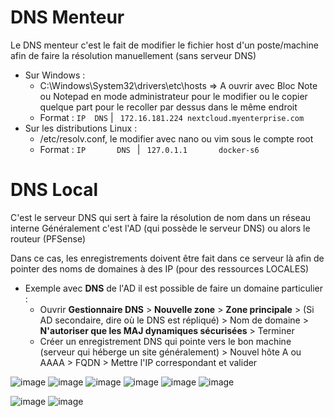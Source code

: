 # DNS Menteur
Le DNS menteur c'est le fait de modifier le fichier host d'un poste/machine afin de faire la résolution manuellement (sans serveur DNS)
* Sur Windows :
  * C:\Windows\System32\drivers\etc\hosts => A ouvrir avec Bloc Note ou Notepad en mode administrateur pour le modifier ou le copier quelque part pour le recoller par dessus dans le même endroit
  * Format : ```IP	DNS``` | ``` 172.16.181.224 nextcloud.myenterprise.com```
* Sur les distributions Linux :
  * /etc/resolv.conf, le modifier avec nano ou vim sous le compte root
  * Format : ```IP       DNS ``` | ``` 127.0.1.1       docker-s6```

# DNS Local
C'est le serveur DNS qui sert à faire la résolution de nom dans un réseau interne
Généralement c'est l'AD (qui possède le serveur DNS) ou alors le routeur (PFSense)

Dans ce cas, les enregistrements doivent être fait dans ce serveur là afin de pointer des noms de domaines à des IP (pour des ressources LOCALES)

* Exemple avec **DNS** de l'AD il est possible de faire un domaine particulier :
  * Ouvrir **Gestionnaire DNS** > **Nouvelle zone** > **Zone principale** > (Si AD secondaire, dire où le DNS est répliqué) > Nom de domaine > **N'autoriser que les MAJ dynamiques sécurisées** > Terminer
  * Créer un enregistrement DNS qui pointe vers le bon machine (serveur qui héberge un site généralement) > Nouvel hôte A ou AAAA > FQDN > Mettre l'IP correspondant et valider 

![image](https://github.com/kawaiiineko-website/tutoriels/assets/118014015/ad3638f8-a9b1-4881-8ba9-27fc1f637e73)
![image](https://github.com/kawaiiineko-website/tutoriels/assets/118014015/c5ae2163-feba-4d40-a500-2ebd37fa5573)
![image](https://github.com/kawaiiineko-website/tutoriels/assets/118014015/73786844-0416-45ed-ba10-aa7c67cbeb15)
![image](https://github.com/kawaiiineko-website/tutoriels/assets/118014015/725f1fb0-e320-4a78-b285-d10245ca57f9)
![image](https://github.com/kawaiiineko-website/tutoriels/assets/118014015/f8725866-9469-4ffb-abe3-8df5117d22a3)
![image](https://github.com/kawaiiineko-website/tutoriels/assets/118014015/aa7ec11f-bc1b-4a97-b786-2b889ed52842)

![image](https://github.com/kawaiiineko-website/tutoriels/assets/118014015/5fd2fe8f-8ea4-4d0c-b039-8c3ec7bd0487)
![image](https://github.com/kawaiiineko-website/tutoriels/assets/118014015/4a28a2d4-df49-47b9-a515-a7bdb4b2be7a)






